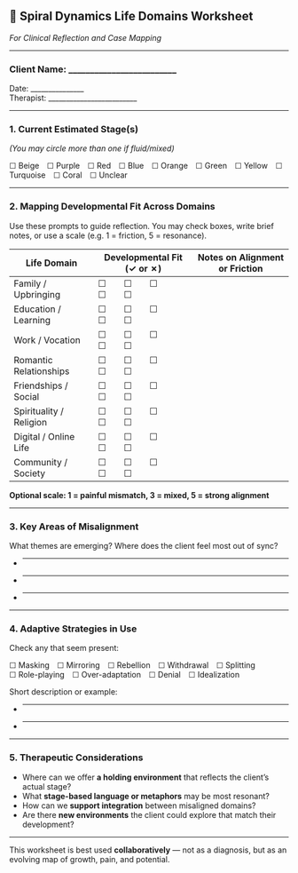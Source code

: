 ## 📝 Spiral Dynamics Life Domains Worksheet  
*For Clinical Reflection and Case Mapping*

---

### Client Name: _________________________  
Date: _______________  
Therapist: _________________________

---

### 1. **Current Estimated Stage(s)**  
*(You may circle more than one if fluid/mixed)*

☐ Beige ☐ Purple ☐ Red ☐ Blue ☐ Orange ☐ Green ☐ Yellow ☐ Turquoise ☐ Coral ☐ Unclear  

---

### 2. **Mapping Developmental Fit Across Domains**

Use these prompts to guide reflection. You may check boxes, write brief notes, or use a scale (e.g. 1 = friction, 5 = resonance).

| Life Domain             | Developmental Fit (✓ or ✗) | Notes on Alignment or Friction |
|-------------------------|----------------------------|-------------------------------|
| Family / Upbringing     | ☐  ☐  ☐  ☐  ☐              |                               |
| Education / Learning    | ☐  ☐  ☐  ☐  ☐              |                               |
| Work / Vocation         | ☐  ☐  ☐  ☐  ☐              |                               |
| Romantic Relationships  | ☐  ☐  ☐  ☐  ☐              |                               |
| Friendships / Social    | ☐  ☐  ☐  ☐  ☐              |                               |
| Spirituality / Religion | ☐  ☐  ☐  ☐  ☐              |                               |
| Digital / Online Life   | ☐  ☐  ☐  ☐  ☐              |                               |
| Community / Society     | ☐  ☐  ☐  ☐  ☐              |                               |

**Optional scale: 1 = painful mismatch, 3 = mixed, 5 = strong alignment**

---

### 3. **Key Areas of Misalignment**

What themes are emerging? Where does the client feel most out of sync?

- ____________________________________________________________
- ____________________________________________________________
- ____________________________________________________________

---

### 4. **Adaptive Strategies in Use**

Check any that seem present:

☐ Masking ☐ Mirroring ☐ Rebellion ☐ Withdrawal ☐ Splitting  
☐ Role-playing ☐ Over-adaptation ☐ Denial ☐ Idealization  

Short description or example:
- ____________________________________________________________
- ____________________________________________________________

---

### 5. **Therapeutic Considerations**

- Where can we offer **a holding environment** that reflects the client’s actual stage?
- What **stage-based language or metaphors** may be most resonant?
- How can we **support integration** between misaligned domains?
- Are there **new environments** the client could explore that match their development?

---

This worksheet is best used **collaboratively** — not as a diagnosis, but as an evolving map of growth, pain, and potential.

